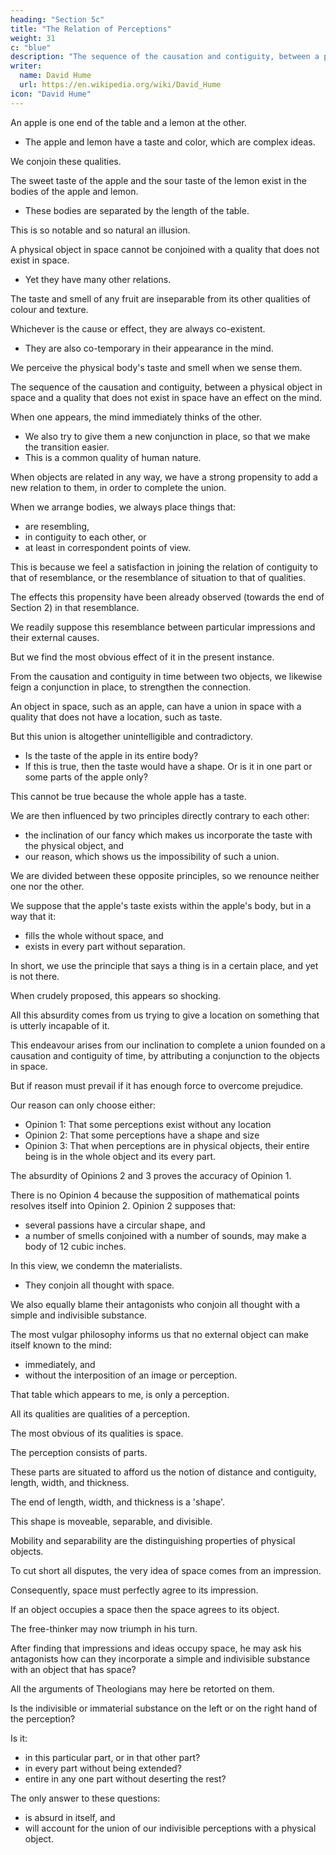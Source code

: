 ```yaml
---
heading: "Section 5c"
title: "The Relation of Perceptions"
weight: 31
c: "blue"
description: "The sequence of the causation and contiguity, between a physical object in space and a quality that does not exist in space have an effect on the mind."
writer:
  name: David Hume
  url: https://en.wikipedia.org/wiki/David_Hume
icon: "David Hume"
---
```





An apple is one end of the table and a lemon at the other.
- The apple and lemon have a taste and color, which are complex ideas.

We conjoin these qualities.

The sweet taste of the apple and the sour taste of the lemon exist in the bodies of the apple and lemon.
- These bodies are separated by the length of the table.

This is so notable and so natural an illusion.

A physical object in space cannot be conjoined with a quality that does not exist in space.
- Yet they have many other relations.

The taste and smell of any fruit are inseparable from its other qualities of colour and texture.

Whichever is the cause or effect, they are always co-existent.
- They are also co-temporary in their appearance in the mind.

We perceive the physical body's taste and smell when we sense them.

The sequence of the causation and contiguity, between a physical object in space and a quality that does not exist in space have an effect on the mind.

When one appears, the mind immediately thinks of the other.
- We also try to give them a new conjunction in place, so that we make the transition easier.
- This is a common quality of human nature.


When objects are related in any way, we have a strong propensity to add a new relation to them, in order to complete the union.

When we arrange bodies, we always place things that:
- are resembling,
- in contiguity to each other, or
- at least in correspondent points of view.

This is because we feel a satisfaction in joining the relation of contiguity to that of resemblance, or the resemblance of situation to that of qualities.

The effects this propensity have been already observed (towards the end of Section 2) in that resemblance.

We readily suppose this resemblance between particular impressions and their external causes.

But we find the most obvious effect of it in the present instance.

From the causation and contiguity in time between two objects, we likewise feign a conjunction in place, to strengthen the connection.

An object in space, such as an apple, can have a union in space with a quality that does not have a location, such as taste.

But this union is altogether unintelligible and contradictory.
- Is the taste of the apple in its entire body?
- If this is true, then the taste would have a shape.
 Or is it in one part or some parts of the apple only?

This cannot be true because the whole apple has a taste.

We are then influenced by two principles directly contrary to each other:
- the inclination of our fancy which makes us incorporate the taste with the physical object, and
- our reason, which shows us the impossibility of such a union.

We are divided between these opposite principles, so we renounce neither one nor the other.

We suppose that the apple's taste exists within the apple's body, but in a way that it:
- fills the whole without space, and
- exists in every part without separation.

In short, we use the principle that says a thing is in a certain place, and yet is not there.

When crudely proposed, this appears so shocking.

All this absurdity comes from us trying to give a location on something that is utterly incapable of it.

This endeavour arises from our inclination to complete a union founded on a causation and contiguity of time, by attributing a conjunction to the objects in space.

But if reason must prevail if it has enough force to overcome prejudice.

Our reason can only choose either:
- Opinion 1: That some perceptions exist without any location
- Opinion 2: That some perceptions have a shape and size
- Opinion 3: That when perceptions are in physical objects, their entire being is in the whole object and its every part.

The absurdity of Opinions 2 and 3 proves the accuracy of Opinion 1.

There is no Opinion 4 because the supposition of mathematical points resolves itself into Opinion 2.
Opinion 2 supposes that:
- several passions have a circular shape, and
- a number of smells conjoined with a number of sounds, may make a body of 12 cubic inches.

In this view, we condemn the materialists.
- They conjoin all thought with space.

We also equally blame their antagonists who conjoin all thought with a simple and indivisible substance.
<!-- [ Spinoza (freethinkers) ] -->

The most vulgar philosophy informs us that no external object can make itself known to the mind:
- immediately, and
- without the interposition of an image or perception.

That table which appears to me, is only a perception.

All its qualities are qualities of a perception.

The most obvious of its qualities is space.

The perception consists of parts.

These parts are situated to afford us the notion of distance and contiguity, length, width, and thickness.

The end of length, width, and thickness is a 'shape'.

This shape is moveable, separable, and divisible.

Mobility and separability are the distinguishing properties of physical objects.

To cut short all disputes, the very idea of space comes from an impression.

Consequently, space must perfectly agree to its impression.

If an object occupies a space then the space agrees to its object.

The free-thinker may now triumph in his turn.

After finding that impressions and ideas occupy space, he may ask his antagonists how can they incorporate a simple and indivisible substance with an object that has space?

All the arguments of Theologians may here be retorted on them.

Is the indivisible or immaterial substance on the left or on the right hand of the perception?

Is it:
- in this particular part, or in that other part?
- in every part without being extended?
- entire in any one part without deserting the rest?

The only answer to these questions:
- is absurd in itself, and
- will account for the union of our indivisible perceptions with a physical object.

